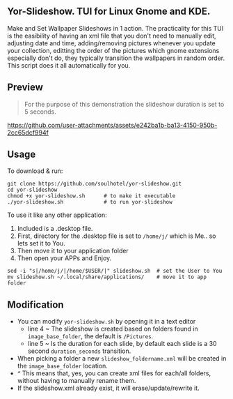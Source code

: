## Yor-Slideshow. TUI for Linux Gnome and KDE.

Make and Set Wallpaper Slideshows in 1 action. The practicality for this TUI is the easibility of having an xml file that you don't need to manually edit, adjusting date and time, adding/removing pictures whenever you update your collection, editting the order of the pictures which gnome extensions especially don't do, they typically transition the wallpapers in random order. This script does it all automatically for you.

## Preview
> For the purpose of this demonstration the slideshow duration is set to 5 seconds.

https://github.com/user-attachments/assets/e242ba1b-ba13-4150-950b-2cc65dcf994f

## Usage

To download & run:
```
git clone https://github.com/soulhotel/yor-slideshow.git
cd yor-slideshow
chmod +x yor-slideshow.sh      # to make it executable
./yor-slideshow.sh             # to run yor-slideshow
```
To use it like any other application:
1. Included is a .desktop file.
2. First, directory for the .desktop file is set to `/home/j/` which is Me.. so lets set it to You.
3. Then move it to your application folder
4. Then open your APPs and Enjoy.
```
sed -i "s|/home/j/|/home/$USER/|" slideshow.sh  # set the User to You
mv slideshow.sh ~/.local/share/applications/    # move it to app folder
```


## Modification
- You can modify `yor-slideshow.sh` by opening it in a text editor
    - line 4 ~ The slideshow is created based on folders found in `image_base_folder`, the default is `/Pictures`.
    - line 5 ~ Is the duration for each slide, by default each slide is a 30 second `duration_seconds` transition.
- When picking a folder a new `slideshow_foldername.xml` will be created in the `image_base_folder` location.
- ^ This means that, yes, you can create xml files for each/all folders, without having to manually rename them.
- If the slideshow.xml already exist, it will erase/update/rewrite it.
